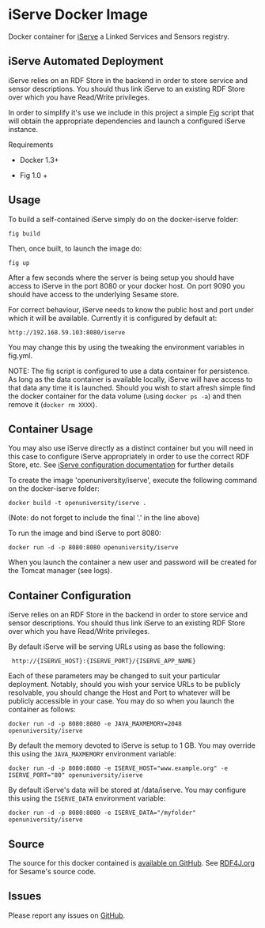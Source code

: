 iServe Docker Image
================================

Docker container for [iServe](https://github.com/kmi/iserve) a Linked Services and Sensors registry.

iServe Automated Deployment
---------------------------
iServe relies on an RDF Store in the backend in order to store service and sensor descriptions. You should thus link iServe to an existing RDF Store over which you have Read/Write privileges. 

In order to simplify it's use we include in this project a simple [Fig](http://www.fig.sh) script that will obtain the appropriate dependencies and launch a configured iServe instance. 

Requirements

* Docker 1.3+

* Fig 1.0 +

Usage
-----

To build a self-contained iServe simply do on the docker-iserve folder:

	fig build
	
Then, once built, to launch the image do:

	fig up
	
After a few seconds where the server is being setup you should have access to iServe in the port 8080 or your docker host. On port 9090 you should have access to the underlying Sesame store.

For correct behaviour, iServe needs to know the public host and port under which it will be available. Currently it is configured by default at:

	http://192.168.59.103:8080/iserve
	
You may change this by using the tweaking the environment variables in fig.yml.

NOTE: The fig script is configured to use a data container for persistence. As long as the data container is available locally, iServe will have access to that data any time it is launched. Should you wish to start afresh simple find the docker container for the data volume (using `docker ps -a`) and then remove it (`docker rm XXXX`).

Container Usage
---------------
You may also use iServe directly as a distinct container but you will need in this case to configure iServe appropriately in order to use the correct RDF Store, etc. See [iServe configuration documentation](http://kmi.github.io/iserve/latest/configuration.html) for further details

To create the image 'openuniversity/iserve', execute the following command on the docker-iserve folder:  

	docker build -t openuniversity/iserve .
	
(Note: do not forget to include the final '.' in the line above)

To run the image and bind iServe to port 8080:

	docker run -d -p 8080:8080 openuniversity/iserve
		
When you launch the container a new user and password will be created for the Tomcat manager (see logs).

Container Configuration
-----------------------

iServe relies on an RDF Store in the backend in order to store service and sensor descriptions. You should thus link iServe to an existing RDF Store over which you have Read/Write privileges.

By default iServe will be serving URLs using as base the following:

	 http://{ISERVE_HOST}:{ISERVE_PORT}/{ISERVE_APP_NAME}
	 
Each of these parameters may be changed to suit your particular deployment. Notably, should you wish your service URLs to be publicly resolvable, you should change the Host and Port to whatever will be publicly accessible in your case. You may do so when you launch the container as follows:

	docker run -d -p 8080:8080 -e JAVA_MAXMEMORY=2048 openuniversity/iserve


By default the memory devoted to iServe is setup to 1 GB. You may override this using the `JAVA_MAXMEMORY` environment variable:
	
	docker run -d -p 8080:8080 -e ISERVE_HOST="www.example.org" -e ISERVE_PORT="80" openuniversity/iserve
	
By default iServe's data will be stored at /data/iserve. You may configure this using the `ISERVE_DATA` environment variable:
	
	docker run -d -p 8080:8080 -e ISERVE_DATA="/myfolder" openuniversity/iserve

Source
------
The source for this docker contained is [available on GitHub](https://github.com/kmi-dockerfiles/docker-sesame).
See [RDF4J.org](http://rdf4j.org) for Sesame's source code.

Issues
------
Please report any issues on [GitHub](https://github.com/kmi-dockerfiles/docker-sesame/issues).